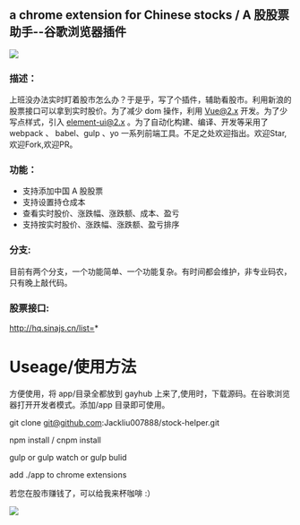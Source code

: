 ## a chrome extension for Chinese stocks / A 股股票助手--谷歌浏览器插件


![](http://oqzceoiaz.bkt.clouddn.com/stock-helper.png)

### 描述：

上班没办法实时盯着股市怎么办？于是乎，写了个插件，辅助看股市。利用新浪的股票接口可以拿到实时股价。为了减少 dom 操作，利用 Vue@2.x 开发。为了少写点样式，引入 element-ui@2.x 。为了自动化构建、编译、开发等采用了 webpack 、 babel、gulp 、yo 一系列前端工具。不足之处欢迎指出。欢迎Star,欢迎Fork,欢迎PR。

### 功能：

* 支持添加中国 A 股股票
* 支持设置持仓成本
* 查看实时股价、涨跌幅、涨跌额、成本、盈亏
* 支持按实时股价、涨跌幅、涨跌额、盈亏排序

### 分支:

目前有两个分支，一个功能简单、一个功能复杂。有时间都会维护，非专业码农，只有晚上敲代码。

### 股票接口:
http://hq.sinajs.cn/list=*

# Useage/使用方法

方便使用，将 app/目录全都放到 gayhub 上来了,使用时，下载源码。在谷歌浏览器打开开发者模式。添加/app 目录即可使用。

git clone git@github.com:Jackliu007888/stock-helper.git

npm install / cnpm install

gulp or gulp watch or gulp bulid

add ./app to chrome extensions


若您在股市赚钱了，可以给我来杯咖啡 :）

![](http://oqzceoiaz.bkt.clouddn.com/award.jpg)
